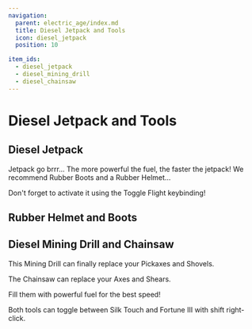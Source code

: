 ```yaml
---
navigation:
  parent: electric_age/index.md
  title: Diesel Jetpack and Tools
  icon: diesel_jetpack
  position: 10

item_ids:
  - diesel_jetpack
  - diesel_mining_drill
  - diesel_chainsaw
---
```


# Diesel Jetpack and Tools

## Diesel Jetpack

<Recipe id="modern_industrialization:armor/diesel_jetpack"/>

Jetpack go brrr... The more powerful the fuel, the faster the jetpack! We recommend Rubber Boots and a Rubber Helmet...

Don't forget to activate it using the Toggle Flight keybinding!

## Rubber Helmet and Boots

<Recipe id="modern_industrialization:armor/rubber_helmet"/>
<Recipe id="modern_industrialization:armor/rubber_boots"/>

## Diesel Mining Drill and Chainsaw

<Row>
  <Recipe id="modern_industrialization:tools/diesel_mining_drill"/>
  <Recipe id="modern_industrialization:tools/diesel_chainsaw"/>
</Row>

This Mining Drill can finally replace your Pickaxes and Shovels.

The Chainsaw can replace your Axes and Shears.

Fill them with powerful fuel for the best speed!

Both tools can toggle between Silk Touch and Fortune III with shift right-click.
